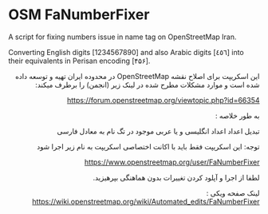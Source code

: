 # OSM FaNumberFixer
A script for fixing numbers issue in name tag on OpenStreetMap Iran.

Converting English digits [1234567890] and also Arabic digits [٤٥٦] into their equivalents in Perisan encoding [۴۵۶].
<div dir="rtl">
این اسکریپت برای اصلاح نقشه OpenStreetMap در محدوده ایران تهیه و توسعه داده شده است و موارد مشکلات مطرح شده در لینک زیر (انجمن) را برطرف میکند:

https://forum.openstreetmap.org/viewtopic.php?id=66354

به طور خلاصه :

تبدیل اعداد اعداد انگلیسی و یا عربی موجود در تگ نام به معادل فارسی

توجه: این اسکریپت فقط باید با اکانت اختصاصی اسکریپت به نام زیر اجرا شود

https://www.openstreetmap.org/user/FaNumberFixer

لطفا از اجرا و آپلود کردن تغییرات بدون هماهنگی بپرهیزید.

لینک صفحه ویکی : https://wiki.openstreetmap.org/wiki/Automated_edits/FaNumberFixer
</div>
